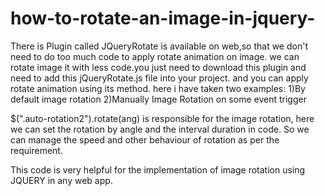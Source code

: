 # how-to-rotate-an-image-in-jquery-

There is Plugin called JQueryRotate is available on web,so that we don't need to do too much code to apply rotate animation on image.
we can rotate image it with less code.you just need to download this plugin and need to add this jQueryRotate.js file into your project.
and you can apply rotate animation using its method.
here i have taken two examples:
1)By default image rotation
2)Manually Image Rotation on some event trigger

$(".auto-rotation2").rotate(ang)  is responsible for the image rotation, 
here we can set the rotation by angle and the interval duration in code. 
So we can manage the speed and other behaviour of rotation as per the requirement.

This code is very helpful for the implementation of image rotation using JQUERY in any web app. 


